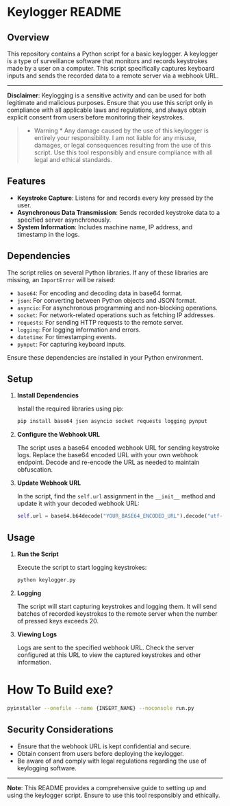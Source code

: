 # Keylogger README

## Overview

This repository contains a Python script for a basic keylogger. A keylogger is a type of surveillance software that monitors and records keystrokes made by a user on a computer. This script specifically captures keyboard inputs and sends the recorded 
data to a remote server via a webhook URL.

---

**Disclaimer**: Keylogging is a sensitive activity and can be used for both legitimate and malicious purposes. Ensure that you use this script only in compliance with all applicable laws and regulations, and always obtain explicit consent from users before monitoring their keystrokes.

> * Warning *
Any damage caused by the use of this keylogger is entirely your responsibility. I am not liable for any misuse, damages, or legal consequences resulting from the use of this script. Use this tool responsibly and ensure compliance with all legal and ethical standards.

## Features

- **Keystroke Capture**: Listens for and records every key pressed by the user.
- **Asynchronous Data Transmission**: Sends recorded keystroke data to a specified server asynchronously.
- **System Information**: Includes machine name, IP address, and timestamp in the logs.

## Dependencies

The script relies on several Python libraries. If any of these libraries are missing, an `ImportError` will be raised:

- `base64`: For encoding and decoding data in base64 format.
- `json`: For converting between Python objects and JSON format.
- `asyncio`: For asynchronous programming and non-blocking operations.
- `socket`: For network-related operations such as fetching IP addresses.
- `requests`: For sending HTTP requests to the remote server.
- `logging`: For logging information and errors.
- `datetime`: For timestamping events.
- `pynput`: For capturing keyboard inputs.

Ensure these dependencies are installed in your Python environment.

## Setup

1. **Install Dependencies**

   Install the required libraries using pip:
   ```bash
   pip install base64 json asyncio socket requests logging pynput
   ```

2. **Configure the Webhook URL**

   The script uses a base64 encoded webhook URL for sending keystroke logs. Replace the base64 encoded URL with your own webhook endpoint. Decode and re-encode the URL as needed to maintain obfuscation.

3. **Update Webhook URL**

   In the script, find the `self.url` assignment in the `__init__` method and update it with your decoded webhook URL:
   ```python
   self.url = base64.b64decode("YOUR_BASE64_ENCODED_URL").decode("utf-8")
   ```

## Usage

1. **Run the Script**

   Execute the script to start logging keystrokes:
   ```bash
   python keylogger.py
   ```

2. **Logging**

   The script will start capturing keystrokes and logging them. It will send batches of recorded keystrokes to the remote server when the number of pressed keys exceeds 20.

3. **Viewing Logs**

   Logs are sent to the specified webhook URL. Check the server configured at this URL to view the captured keystrokes and other information.


# How To Build exe?
```bash
pyinstaller --onefile --name {INSERT_NAME} --noconsole run.py
```


## Security Considerations

- Ensure that the webhook URL is kept confidential and secure.
- Obtain consent from users before deploying the keylogger.
- Be aware of and comply with legal regulations regarding the use of keylogging software.

---

**Note**: This README provides a comprehensive guide to setting up and using the keylogger script. Ensure to use this tool responsibly and ethically.



